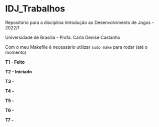 # IDJ_Trabalhos
Repositório para a disciplina Introdução ao Desenvolvimento de Jogos - 2022/1

Universidade de Brasília - Profa. Carla Denise Castanho

Com o meu Makefile é necessário utilizar `sudo make` para rodar (até o momento)

**T1 - Feito**

**T2 - Iniciado**

**T3 -**  

**T4 -**  

**T5 -**  

**T6 -**

**T7 -**  

